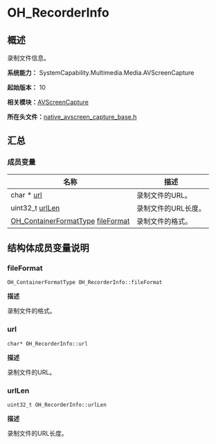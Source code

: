 # OH_RecorderInfo


## 概述

录制文件信息。

**系统能力：** SystemCapability.Multimedia.Media.AVScreenCapture

**起始版本：** 10

**相关模块：**[AVScreenCapture](_a_v_screen_capture.md)

**所在头文件：**[native_avscreen_capture_base.h](native__avscreen__capture__base_8h.md)


## 汇总


### 成员变量

| 名称 | 描述 | 
| -------- | -------- |
| char \* [url](#url) | 录制文件的URL。 | 
| uint32_t [urlLen](#urllen) | 录制文件的URL长度。 | 
| [OH_ContainerFormatType](_a_v_screen_capture.md#oh_containerformattype) [fileFormat](#fileformat) | 录制文件的格式。 | 


## 结构体成员变量说明


### fileFormat

```
OH_ContainerFormatType OH_RecorderInfo::fileFormat
```

**描述**

录制文件的格式。


### url

```
char* OH_RecorderInfo::url
```

**描述**

录制文件的URL。


### urlLen

```
uint32_t OH_RecorderInfo::urlLen
```

**描述**

录制文件的URL长度。
